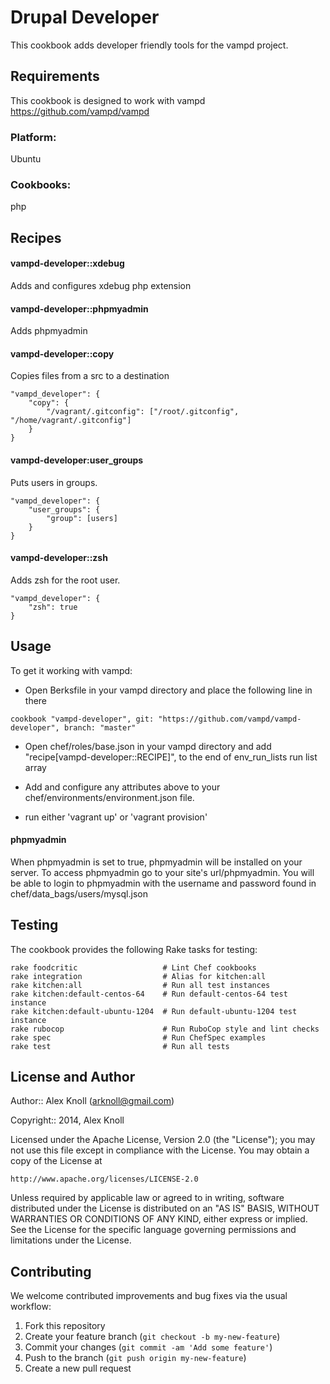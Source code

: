 Drupal Developer
================

This cookbook adds developer friendly tools for the vampd project.

Requirements
------------

This cookbook is designed to work with vampd https://github.com/vampd/vampd

### Platform:

Ubuntu

### Cookbooks:

php

Recipes
-------
#### vampd-developer::xdebug

Adds and configures xdebug php extension

#### vampd-developer::phpmyadmin

Adds phpmyadmin

#### vampd-developer::copy

Copies files from a src to a destination
```
"vampd_developer": {
    "copy": {
        "/vagrant/.gitconfig": ["/root/.gitconfig", "/home/vagrant/.gitconfig"]
    }
}
```

#### vampd-developer:user_groups

Puts users in groups.
```
"vampd_developer": {
    "user_groups": {
        "group": [users]
    }
}
```

#### vampd-developer::zsh
Adds zsh for the root user.
```
"vampd_developer": {
    "zsh": true
}
```


Usage
-----
To get it working with vampd:
* Open Berksfile in your vampd directory and place the following line in there
````
cookbook "vampd-developer", git: "https://github.com/vampd/vampd-developer", branch: "master"
````
* Open chef/roles/base.json in your vampd directory and add "recipe[vampd-developer::RECIPE]", to the end of env_run_lists run list array

* Add and configure any attributes above to your chef/environments/environment.json file.

* run either 'vagrant up' or 'vagrant provision'

#### phpmyadmin
When phpmyadmin is set to true, phpmyadmin will be installed on your server. To access phpmyadmin go to your site's url/phpmyadmin. You will be able to login to phpmyadmin with the username and password found in chef/data_bags/users/mysql.json

Testing
-------

The cookbook provides the following Rake tasks for testing:

    rake foodcritic                   # Lint Chef cookbooks
    rake integration                  # Alias for kitchen:all
    rake kitchen:all                  # Run all test instances
    rake kitchen:default-centos-64    # Run default-centos-64 test instance
    rake kitchen:default-ubuntu-1204  # Run default-ubuntu-1204 test instance
    rake rubocop                      # Run RuboCop style and lint checks
    rake spec                         # Run ChefSpec examples
    rake test                         # Run all tests

License and Author
------------------

Author:: Alex Knoll (arknoll@gmail.com)

Copyright:: 2014, Alex Knoll

Licensed under the Apache License, Version 2.0 (the "License");
you may not use this file except in compliance with the License.
You may obtain a copy of the License at

    http://www.apache.org/licenses/LICENSE-2.0

Unless required by applicable law or agreed to in writing, software
distributed under the License is distributed on an "AS IS" BASIS,
WITHOUT WARRANTIES OR CONDITIONS OF ANY KIND, either express or implied.
See the License for the specific language governing permissions and
limitations under the License.

Contributing
------------

We welcome contributed improvements and bug fixes via the usual workflow:

1. Fork this repository
2. Create your feature branch (`git checkout -b my-new-feature`)
3. Commit your changes (`git commit -am 'Add some feature'`)
4. Push to the branch (`git push origin my-new-feature`)
5. Create a new pull request
